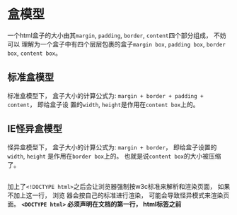 # 盒模型

一个html盒子的大小由其`margin`, `padding`, `border`, `content`四个部分组成， 不妨可以
理解为一个盒子中有四个层层包裹的盒子`margin box`, `padding box`, `border box`,
`content box`。

## 标准盒模型

标准盒模型下， 盒子大小的计算公式为: `margin + border + padding + content`， 即给盒子设
置的`width`, `height`是作用在`content box`上的。

## IE怪异盒模型

怪异盒模型下， 盒子大小的计算公式为: `margin + border`， 即给盒子设置的`width`, `height`
是作用在`border box`上的。 也就是说`content box`的大小被压缩了。

## <!DOCTYPE html>

加上了`<!DOCTYPE html>`之后会让浏览器强制按w3c标准来解析和渲染页面， 如果不加上这一行， 浏览
器会按自己的标准进行渲染， 可能会导致怪异模式来渲染页面。
**`<DOCTYPE html>` 必须声明在文档的第一行， html标签之前**
